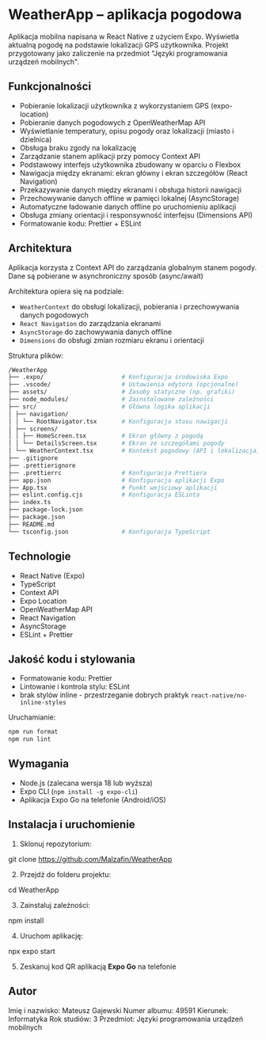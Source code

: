 # WeatherApp – aplikacja pogodowa

Aplikacja mobilna napisana w React Native z użyciem Expo. Wyświetla aktualną pogodę na podstawie lokalizacji GPS użytkownika. Projekt przygotowany jako zaliczenie na przedmiot "Języki programowania urządzeń mobilnych".

## Funkcjonalności

- Pobieranie lokalizacji użytkownika z wykorzystaniem GPS (expo-location)
- Pobieranie danych pogodowych z OpenWeatherMap API
- Wyświetlanie temperatury, opisu pogody oraz lokalizacji (miasto i dzielnica)
- Obsługa braku zgody na lokalizację
- Zarządzanie stanem aplikacji przy pomocy Context API
- Podstawowy interfejs użytkownika zbudowany w oparciu o Flexbox
- Nawigacja między ekranami: ekran główny i ekran szczegółów (React Navigation)
- Przekazywanie danych między ekranami i obsługa historii nawigacji
- Przechowywanie danych offline w pamięci lokalnej (AsyncStorage)
- Automatyczne ładowanie danych offline po uruchomieniu aplikacji
- Obsługa zmiany orientacji i responsywność interfejsu (Dimensions API)
- Formatowanie kodu: Prettier + ESLint

## Architektura

Aplikacja korzysta z Context API do zarządzania globalnym stanem pogody. Dane są pobierane w asynchroniczny sposób (async/await)

Architektura opiera się na podziale:

- `WeatherContext` do obsługi lokalizacji, pobierania i przechowywania danych pogodowych
- `React Navigation` do zarządzania ekranami
- `AsyncStorage` do zachowywania danych offline
- `Dimensions` do obsługi zmian rozmiaru ekranu i orientacji

Struktura plików:

```bash
/WeatherApp
├── .expo/                      # Konfiguracja środowiska Expo
├── .vscode/                    # Ustawienia edytora (opcjonalne)
├── assets/                     # Zasoby statyczne (np. grafiki)
├── node_modules/               # Zainstalowane zależności
├── src/                        # Główna logika aplikacji
│ ├── navigation/
│ │ └── RootNavigator.tsx       # Konfiguracja stosu nawigacji
│ ├── screens/
│ │ ├── HomeScreen.tsx          # Ekran główny z pogodą
│ │ └── DetailsScreen.tsx       # Ekran ze szczegółami pogody
│ └── WeatherContext.tsx        # Kontekst pogodowy (API i lokalizacja)
├── .gitignore
├── .prettierignore
├── .prettierrc                 # Konfiguracja Prettiera
├── app.json                    # Konfiguracja aplikacji Expo
├── App.tsx                     # Punkt wejściowy aplikacji
├── eslint.config.cjs           # Konfiguracja ESLinta
├── index.ts
├── package-lock.json
├── package.json
├── README.md
└── tsconfig.json               # Konfiguracja TypeScript
```

## Technologie

- React Native (Expo)
- TypeScript
- Context API
- Expo Location
- OpenWeatherMap API
- React Navigation
- AsyncStorage
- ESLint + Prettier

## Jakość kodu i stylowania

- Formatowanie kodu: Prettier
- Lintowanie i kontrola stylu: ESLint
- brak stylów inline - przestrzeganie dobrych praktyk `react-native/no-inline-styles`

Uruchamianie:

```bash
npm run format
npm run lint
```

## Wymagania

- Node.js (zalecana wersja 18 lub wyższa)
- Expo CLI (`npm install -g expo-cli`)
- Aplikacja Expo Go na telefonie (Android/iOS)

## Instalacja i uruchomienie

1. Sklonuj repozytorium:

git clone https://github.com/Malzafin/WeatherApp

2. Przejdź do folderu projektu:

cd WeatherApp

3. Zainstaluj zależności:

npm install

4. Uruchom aplikację:

npx expo start

5. Zeskanuj kod QR aplikacją **Expo Go** na telefonie

## Autor

Imię i nazwisko: Mateusz Gajewski
Numer albumu: 49591
Kierunek: Informatyka
Rok studiów: 3
Przedmiot: Języki programowania urządzeń mobilnych
